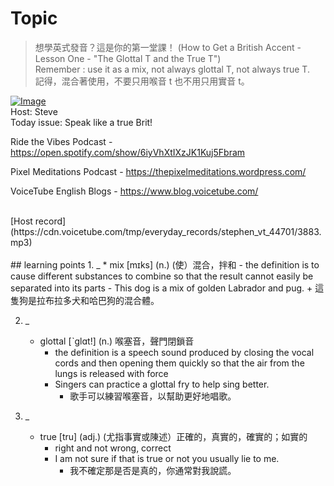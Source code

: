 # Topic

> 想學英式發音？這是你的第一堂課！ (How to Get a British Accent - Lesson One - "The Glottal T and the True T") <br>
> Remember : use it as a mix, not always glottal T, not always true T. <br>
> 記得，混合著使用，不要只用喉音 t 也不用只用實音 t。 <br>

[![Image](https://cdn.voicetube.com/assets/thumbnails/wEcbQrps0dQ.jpg)](https://www.youtube.com/embed/wEcbQrps0dQ?rel=0&showinfo=0&cc_load_policy=0&controls=1&autoplay=1&iv_load_policy=3&playsinline=1&wmode=transparent&start=191&end=198&enablejsapi=1&origin=https://tw.voicetube.com&widgetid=1)<br>
Host: Steve
<br>Today issue: Speak like a true Brit!

Ride the Vibes Podcast - https://open.spotify.com/show/6iyVhXtIXzJK1Kuj5Fbram

Pixel Meditations Podcast - https://thepixelmeditations.wordpress.com/

VoiceTube English Blogs - https://www.blog.voicetube.com/


<br>
[Host record](https://cdn.voicetube.com/tmp/everyday_records/stephen_vt_44701/3883.mp3)
<br><br>
## learning points
1. _
	* mix [mɪks] (n.) (使）混合，拌和
		- the definition is to cause different substances to combine so that the result cannot easily be separated into its parts
		- This dog is a mix of golden Labrador and pug.
			+ 這隻狗是拉布拉多犬和哈巴狗的混合體。

2. _
	* glottal [ˋglɑt!] (n.) 喉塞音，聲門閉鎖音
		- the definition is a speech sound produced by closing the vocal cords and then opening them quickly so that the air from the lungs is released with force
		- Singers can practice a glottal fry to help sing better.
			+ 歌手可以練習喉塞音，以幫助更好地唱歌。

3. _
	* true  [tru] (adj.) (尤指事實或陳述）正確的，真實的，確實的；如實的
		- right and not wrong, correct
		- I am not sure if that is true or not you usually lie to me.
			+ 我不確定那是否是真的，你通常對我說謊。

